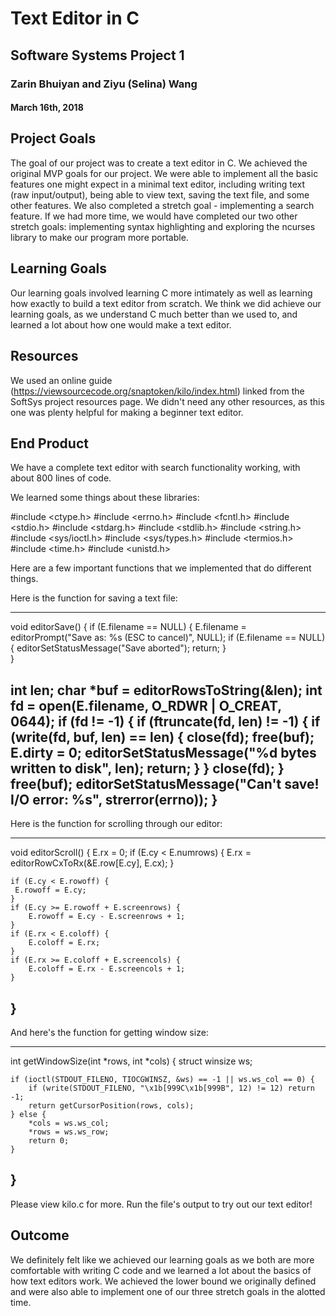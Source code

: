 # Text Editor in C
## Software Systems Project 1
### Zarin Bhuiyan and Ziyu (Selina) Wang
#### March 16th, 2018

## Project Goals

The goal of our project was to create a text editor in C. We achieved the original MVP goals for our project. We were able to implement all the basic features one might expect in a minimal text editor, including writing text (raw input/output), being able to view text, saving the text file, and some other features. We also completed a stretch goal - implementing a search feature. If we had more time, we would have completed our two other stretch goals: implementing syntax highlighting and exploring the ncurses library to make our program more portable.

## Learning Goals

Our learning goals involved learning C more intimately as well as learning how exactly to build a text editor from scratch. We think we did achieve our learning goals, as we understand C much better than we used to, and learned a lot about how one would make a text editor. 

## Resources

We used an online guide (https://viewsourcecode.org/snaptoken/kilo/index.html) linked from the SoftSys project resources page. We didn't need any other resources, as this one was plenty helpful for making a beginner text editor.

## End Product

We have a complete text editor with search functionality working, with about 800 lines of code. 

We learned some things about these libraries:

#include <ctype.h>
#include <errno.h>
#include <fcntl.h>
#include <stdio.h>
#include <stdarg.h>
#include <stdlib.h>
#include <string.h>
#include <sys/ioctl.h>
#include <sys/types.h>
#include <termios.h>
#include <time.h>
#include <unistd.h>

Here are a few important functions that we implemented that do different things.


Here is the function for saving a text file:

---
void editorSave() {
  if (E.filename == NULL) {
  	E.filename = editorPrompt("Save as: %s (ESC to cancel)", NULL);
    if (E.filename == NULL) {
      editorSetStatusMessage("Save aborted");
      return;
    }  
  }

  int len;
  char *buf = editorRowsToString(&len);
  int fd = open(E.filename, O_RDWR | O_CREAT, 0644);
  if (fd != -1) {
    if (ftruncate(fd, len) != -1) {
      if (write(fd, buf, len) == len) {
        close(fd);
        free(buf);
        E.dirty = 0;
        editorSetStatusMessage("%d bytes written to disk", len);
        return;
      }
    }
    close(fd);
  }
  free(buf);
  editorSetStatusMessage("Can't save! I/O error: %s", strerror(errno));
}
---


Here is the function for scrolling through our editor:

---
void editorScroll() {
	E.rx = 0;
	if (E.cy < E.numrows) {
		E.rx = editorRowCxToRx(&E.row[E.cy], E.cx);
	}

	if (E.cy < E.rowoff) {
     E.rowoff = E.cy;
  	}
  	if (E.cy >= E.rowoff + E.screenrows) {
    	E.rowoff = E.cy - E.screenrows + 1;
    }
	if (E.rx < E.coloff) {
		E.coloff = E.rx;
	}
	if (E.rx >= E.coloff + E.screencols) {
		E.coloff = E.rx - E.screencols + 1;
	}
}
---

And here's the function for getting window size:

---
int getWindowSize(int *rows, int *cols) {
	struct winsize ws;

	if (ioctl(STDOUT_FILENO, TIOCGWINSZ, &ws) == -1 || ws.ws_col == 0) {
	    if (write(STDOUT_FILENO, "\x1b[999C\x1b[999B", 12) != 12) return -1;
	    return getCursorPosition(rows, cols);
	} else {
		*cols = ws.ws_col;
		*rows = ws.ws_row;
		return 0;
	}
}
---

Please view kilo.c for more. Run the file's output to try out our text editor! 



## Outcome

We definitely felt like we achieved our learning goals as we both are more comfortable with writing C code and we learned a lot about the basics of how text editors work. We achieved the lower bound we originally defined and were also able to implement one of our three stretch goals in the alotted time. 